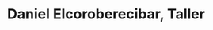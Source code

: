 ---
title: "Daniel Elcoroberecibar, Taller"
url: /bergara/daniel-elcoroberecibar-taller/
shop: Autowerkstatt
---